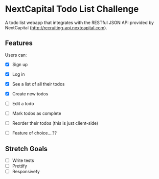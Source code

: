 # NextCapital Todo List Challenge

A todo list webapp that integrates with the RESTful JSON API provided by NextCapital (http://recruiting-api.nextcapital.com).


## Features

Users can:

- [X] Sign up
- [X] Log in
- [X] See a list of all their todos
- [X] Create new todos
- [ ] Edit a todo
- [ ] Mark todos as complete
- [ ] Reorder their todos (this is just client-side)
- [ ] Feature of choice....??


## Stretch Goals
- [ ] Write tests
- [ ] Prettify
- [ ] Responsivefy